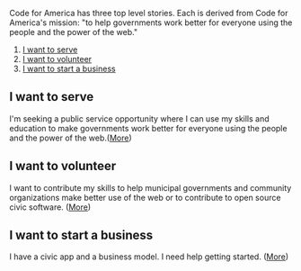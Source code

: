 Code for America has three top level stories. Each is derived from Code for America's mission: "to help governments work better for everyone using the people and the power of the web."

1. <a href="#serve">I want to serve</a>
2. <a href="#vol">I want to volunteer</a>
3. <a href="#biz">I want to start a business</a>


## <a name="serve"/>I want to serve
I'm seeking a public service opportunity where I can use my skills and education to make governments work better for everyone using the people and the power of the web.([More](fellowship/top_level_stories.md))
## <a name="vol"/>I want to volunteer
I want to contribute my skills to help municipal governments and community organizations make better use of the web or to contribute to open source civic software. ([More](brigade/top_level_stories.md))
## <a name="biz"/>I want to start a business<a/>
I have a civic app and a business model. I need help getting started. ([More](accelerator/top_level_stories.md))
